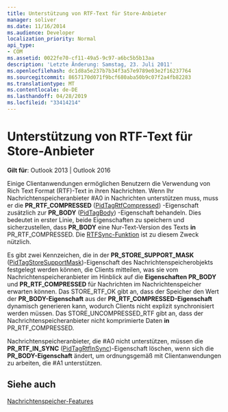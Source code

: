 ```yaml
---
title: Unterstützung von RTF-Text für Store-Anbieter
manager: soliver
ms.date: 11/16/2014
ms.audience: Developer
localization_priority: Normal
api_type:
- COM
ms.assetid: 0022fe70-cf11-49a5-9c97-a6bc5b5b13aa
description: 'Letzte Änderung: Samstag, 23. Juli 2011'
ms.openlocfilehash: dc1d8a5e237b7b34f3a57e9789e03e2f16237764
ms.sourcegitcommit: 8657170d071f9bcf680aba50b9c07f2a4fb82283
ms.translationtype: MT
ms.contentlocale: de-DE
ms.lasthandoff: 04/28/2019
ms.locfileid: "33414214"
---
```

# <a name="supporting-rtf-text-for-message-store-providers"></a>Unterstützung von RTF-Text für Store-Anbieter

  
  
**Gilt für**: Outlook 2013 | Outlook 2016 
  
Einige Clientanwendungen ermöglichen Benutzern die Verwendung von Rich Text Format (RTF)-Text in ihren Nachrichten. Wenn Ihr Nachrichtenspeicheranbieter #A0 in Nachrichten unterstützen muss, muss er die **PR_RTF_COMPRESSED** ([PidTagRtfCompressed](pidtagrtfcompressed-canonical-property.md)) -Eigenschaft zusätzlich zur **PR_BODY** ([PidTagBody](pidtagbody-canonical-property.md)) -Eigenschaft behandeln. Dies bedeutet in erster Linie, beide Eigenschaften zu speichern und sicherzustellen, dass **PR_BODY** eine Nur-Text-Version des Texts **in** PR_RTF_COMPRESSED. Die [RTFSync-Funktion](rtfsync.md) ist zu diesem Zweck nützlich. 
  
Es gibt zwei Kennzeichen, die in der **PR_STORE_SUPPORT_MASK** ([PidTagStoreSupportMask](pidtagstoresupportmask-canonical-property.md))-Eigenschaft des Nachrichtenspeicherobjekts festgelegt werden können, die Clients mitteilen, was sie vom Nachrichtenspeicheranbieter im Hinblick auf die **Eigenschaften PR_BODY** und **PR_RTF_COMPRESSED** für Nachrichten im Nachrichtenspeicher erwarten können. Das STORE_RTF_OK gibt an, dass der Speicher den Wert der **PR_BODY-Eigenschaft** aus der **PR_RTF_COMPRESSED-Eigenschaft** dynamisch generieren kann, wodurch Clients nicht explizit synchronisiert werden müssen. Das STORE_UNCOMPRESSED_RTF gibt an, dass der Nachrichtenspeicheranbieter nicht komprimierte Daten **in** PR_RTF_COMPRESSED.
  
Nachrichtenspeicheranbieter, die #A0 nicht unterstützen, müssen die **PR_RTF_IN_SYNC** ([PidTagRtfInSync](pidtagrtfinsync-canonical-property.md))-Eigenschaft löschen, wenn sich die **PR_BODY-Eigenschaft** ändert, um ordnungsgemäß mit Clientanwendungen zu arbeiten, die #A1 unterstützen. 
  
## <a name="see-also"></a>Siehe auch



[Nachrichtenspeicher-Features](message-store-features.md)

